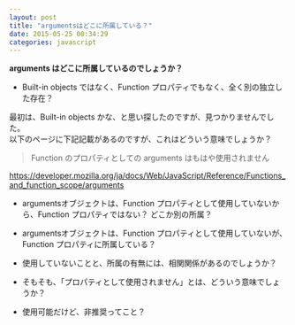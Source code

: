 ```yaml
---
layout: post
title: "argumentsはどこに所属している？"
date: 2015-05-25 00:34:29
categories: javascript
---
```

<p><strong>arguments はどこに所属しているのでしょうか？</strong></p>

<ul>
<li>Built-in objects ではなく、Function プロパティでもなく、全く別の独立した存在？</li>
</ul>

<p>最初は、Built-in objects かな、と思い探したのですが、見つかりませんでした。<br>
以下のページに下記記載があるのですが、これはどういう意味でしょうか？</p>

<blockquote>
  <p>Function のプロパティとしての arguments はもはや使用されません</p>
</blockquote>

<p><a href="https://developer.mozilla.org/ja/docs/Web/JavaScript/Reference/Functions_and_function_scope/arguments">https://developer.mozilla.org/ja/docs/Web/JavaScript/Reference/Functions_and_function_scope/arguments</a></p>

<ul>
<li>argumentsオブジェクトは、Function プロパティとして使用していないから、Function プロパティではない？ どこか別の所属？</li>
<li><p>argumentsオブジェクトは、Function プロパティとして使用していないが、Function プロパティに所属している？</p></li>
<li><p>使用していないことと、所属の有無には、相関関係があるのでしょうか？</p></li>
<li><p>そもそも、「プロパティとして使用されません」とは、どういう意味でしょうか？</p></li>
<li>使用可能だけど、非推奨ってこと？</li>
</ul>
